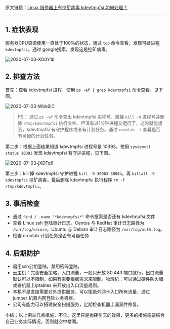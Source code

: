 原文链接：[Linux 服务器上有挖矿病毒 kdevtmpfsi 如何处理？](https://segmentfault.com/a/1190000021794560)

---

## 1. 症状表现

服务器CPU资源使用一直处于100%的状态，通过 `top` 命令查看，发现可疑进程 `kdevtmpfsi`。通过 google搜索，发现这是挖矿病毒。

![2020-07-03-XO0Y1b](https://image.ldbmcs.com/2020-07-03-XO0Y1b.jpg)

## 2. 排查方法

首先：查看 kdevtmpfsi 进程，使用 `ps -ef | grep kdevtmpfsi` 命令查看，见下图。

![2020-07-03-Wbk6IC](https://image.ldbmcs.com/2020-07-03-Wbk6IC.jpg)

> PS： 通过 `ps -ef` 命令查出 kdevtmpfsi 进程号，直接 `kill -9` 进程号并删除 `/tmp/kdevtmpfsi` 执行文件。但没有过1分钟进程又运行了，这时就能想到，kdevtmpfsi 有守护程序或者有计划任务。通过 `crontab -l` 查看是否有可疑的计划任务。

第二步：根据上面结果知道 kdevtmpfsi 进程号是 10393，使用 `systemctl status 10393` 发现 kdevtmpfsi 有守护进程，见下图。

![2020-07-03-jXDTq6](https://image.ldbmcs.com/2020-07-03-jXDTq6.jpg)

第三步：kill 掉 kdevtmpfsi 守护进程 `kill -9 30903 30904`，再 `killall -9 kdevtmpfsi` 挖矿病毒，最后删除 kdevtmpfsi 执行程序 `rm -f /tmp/kdevtmpfsi`。

## 3. 事后检查

- 通过 `find / -name "*kdevtmpfsi*"` 命令搜索是否还有 kdevtmpfsi 文件
- 查看 Linux ssh 登陆审计日志。Centos 与 RedHat 审计日志路径为 `/var/log/secure`，Ubuntu 与 Debian 审计日志路径为 `/var/log/auth.log`。
- 检查 crontab 计划任务是否有可疑任务

## 4. 后期防护

- 启用ssh公钥登陆，禁用密码登陆。
- 云主机：完善安全策略，入口流量，一般只开放 80 443 端口就行，出口流量默认可以不限制，如果有需要根据需求来限制。物理机：可以通过硬件防火墙或者机器上iptables 来开放出入口流量规则。
- 本机不是直接需要对外提供服务，可以拒绝外网卡入口所有流量，通过 jumper 机器内网登陆业务机器。
- 公司有能力可以搭建安全扫描服务，定期检查机器上漏洞并修复。

小结：以上例举几点措施，不全。这里只是抛砖引玉的效果，更多的措施需要结合自己业务实际情况，否则就空中楼阁。





